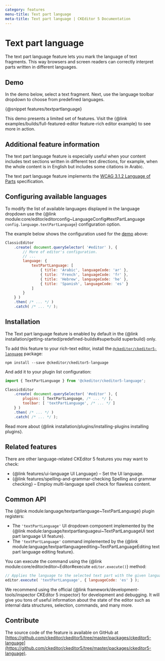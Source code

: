 ```yaml
---
category: features
menu-title: Text part language
meta-title: Text part language | CKEditor 5 Documentation
---
```


# Text part language

The text part language feature lets you mark the language of text fragments. This way browsers and screen readers can correctly interpret parts written in different languages.

## Demo

In the demo below, select a text fragment. Next, use the language toolbar dropdown to choose from predefined languages.

{@snippet features/textpartlanguage}

<info-box info>
	This demo presents a limited set of features. Visit the {@link examples/builds/full-featured-editor feature-rich editor example} to see more in action.
</info-box>

## Additional feature information

The text part language feature is especially useful when your content includes text sections written in different text directions, for example, when the whole content is in English but includes some citations in Arabic.

The text part language feature implements the [WCAG 3.1.2 Language of Parts](https://www.w3.org/TR/UNDERSTANDING-WCAG20/meaning-other-lang-id.html) specification.


## Configuring available languages

To modify the list of available languages displayed in the language dropdown use the {@link module:core/editor/editorconfig~LanguageConfig#textPartLanguage `config.language.textPartLanguage`} configuration option.

The example below shows the configuration used for the [demo](#demo) above:

```js
ClassicEditor
    .create( document.querySelector( '#editor' ), {
		// More of editor's configuration.
		// ...
		language: {
			textPartLanguage: [
				{ title: 'Arabic', languageCode: 'ar' },
				{ title: 'French', languageCode: 'fr' },
				{ title: 'Hebrew', languageCode: 'he' },
				{ title: 'Spanish', languageCode: 'es' }
			]
		}
    } )
    .then( /* ... */ )
    .catch( /* ... */ );
```

## Installation

<info-box info>
	The Text part language feature is enabled by default in the {@link installation/getting-started/predefined-builds#superbuild superbuild} only.
</info-box>

To add this feature to your rich-text editor, install the [`@ckeditor/ckeditor5-language`](https://www.npmjs.com/package/@ckeditor/ckeditor5-language) package:

```plaintext
npm install --save @ckeditor/ckeditor5-language
```

And add it to your plugin list configuration:

```js
import { TextPartLanguage } from '@ckeditor/ckeditor5-language';

ClassicEditor
	.create( document.querySelector( '#editor' ), {
		plugins: [ TextPartLanguage, /* ... */ ],
		toolbar: [ 'textPartLanguage', /* ... */ ]
	} )
	.then( /* ... */ )
	.catch( /* ... */ );
```

<info-box info>
	Read more about {@link installation/plugins/installing-plugins installing plugins}.
</info-box>

## Related features

There are other language-related CKEditor&nbsp;5 features you may want to check:

* {@link features/ui-language UI Language}  &ndash; Set the UI language.
* {@link features/spelling-and-grammar-checking Spelling and grammar checking} &ndash; Employ multi-language spell check for flawless content.

## Common API

The {@link module:language/textpartlanguage~TextPartLanguage} plugin registers:

* The `'textPartLanguage'` UI dropdown component implemented by the {@link module:language/textpartlanguageui~TextPartLanguageUI text part language UI feature}.
* The `'textPartLanguage'` command implemented by the {@link module:language/textpartlanguageediting~TextPartLanguageEditing text part language editing feature}.

You can execute the command using the {@link module:core/editor/editor~Editor#execute `editor.execute()`} method:

```js
// Applies the language to the selected text part with the given language code.
editor.execute( 'textPartLanguage', { languageCode: 'es' } );
```

<info-box>
	We recommend using the official {@link framework/development-tools/inspector CKEditor&nbsp;5 inspector} for development and debugging. It will give you tons of useful information about the state of the editor such as internal data structures, selection, commands, and many more.
</info-box>

## Contribute

The source code of the feature is available on GitHub at [https://github.com/ckeditor/ckeditor5/tree/master/packages/ckeditor5-language](https://github.com/ckeditor/ckeditor5/tree/master/packages/ckeditor5-language).
